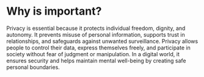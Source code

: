 # Why is important? 

Privacy is essential because it protects individual freedom, dignity, and autonomy. It prevents misuse of personal information, supports trust in relationships, and safeguards against unwanted surveillance. Privacy allows people to control their data, express themselves freely, and participate in society without fear of judgment or manipulation. In a digital world, it ensures security and helps maintain mental well-being by creating safe personal boundaries.